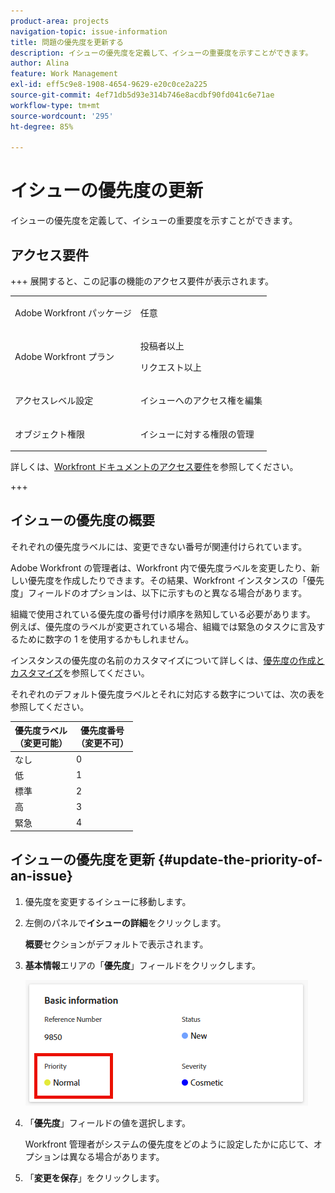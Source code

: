 ```yaml
---
product-area: projects
navigation-topic: issue-information
title: 問題の優先度を更新する
description: イシューの優先度を定義して、イシューの重要度を示すことができます。
author: Alina
feature: Work Management
exl-id: eff5c9e8-1908-4654-9629-e20c0ce2a225
source-git-commit: 4ef71db5d93e314b746e8acdbf90fd041c6e71ae
workflow-type: tm+mt
source-wordcount: '295'
ht-degree: 85%

---
```


# イシューの優先度の更新

イシューの優先度を定義して、イシューの重要度を示すことができます。

## アクセス要件

+++ 展開すると、この記事の機能のアクセス要件が表示されます。

<table style="table-layout:auto"> 
 <col> 
 <col> 
 <tbody> 
  <tr> 
   <td role="rowheader">Adobe Workfront パッケージ</td> 
   <td> <p>任意</p> </td> 
  </tr> 
  <tr> 
   <td role="rowheader">Adobe Workfront プラン</td> 
   <td><p>投稿者以上</p> 
   <p>リクエスト以上</p> </td> 
  </tr> 
  <tr> 
   <td role="rowheader">アクセスレベル設定</td> 
   <td> <p>イシューへのアクセス権を編集</p> </td> 
  </tr> 
  <tr> 
   <td role="rowheader">オブジェクト権限</td> 
   <td> <p>イシューに対する権限の管理</p> </td> 
  </tr> 
 </tbody> 
</table>

詳しくは、[Workfront ドキュメントのアクセス要件](/help/quicksilver/administration-and-setup/add-users/access-levels-and-object-permissions/access-level-requirements-in-documentation.md)を参照してください。

+++

## イシューの優先度の概要

それぞれの優先度ラベルには、変更できない番号が関連付けられています。

Adobe Workfront の管理者は、Workfront 内で優先度ラベルを変更したり、新しい優先度を作成したりできます。その結果、Workfront インスタンスの「優先度」フィールドのオプションは、以下に示すものと異なる場合があります。

組織で使用されている優先度の番号付け順序を熟知している必要があります。\
例えば、優先度のラベルが変更されている場合、組織では緊急のタスクに言及するために数字の 1 を使用するかもしれません。

インスタンスの優先度の名前のカスタマイズについて詳しくは、[優先度の作成とカスタマイズ](../../../administration-and-setup/customize-workfront/creating-custom-status-and-priority-labels/create-customize-priorities.md)を参照してください。

それぞれのデフォルト優先度ラベルとそれに対応する数字については、次の表を参照してください。

<table style="table-layout:auto"> 
 <col> 
 <col> 
 <thead> 
  <tr> 
   <th>優先度ラベル<br>（変更可能） </th> 
   <th>優先度番号<br>（変更不可） </th> 
  </tr> 
 </thead> 
 <tbody> 
  <tr> 
   <td> なし </td> 
   <td> 0 </td> 
  </tr> 
  <tr> 
   <td> 低 </td> 
   <td> 1 </td> 
  </tr> 
  <tr> 
   <td> 標準 </td> 
   <td> 2 </td> 
  </tr> 
  <tr> 
   <td> 高 </td> 
   <td> 3 </td> 
  </tr> 
  <tr> 
   <td> 緊急 </td> 
   <td> 4 </td> 
  </tr> 
 </tbody> 
</table>

## イシューの優先度を更新 {#update-the-priority-of-an-issue}

1. 優先度を変更するイシューに移動します。
1. 左側のパネルで&#x200B;**イシューの詳細**&#x200B;をクリックします。

   **概要**&#x200B;セクションがデフォルトで表示されます。

1. **基本情報**&#x200B;エリアの「**優先度**」フィールドをクリックします。

   ![&#x200B; 問題の優先度 &#x200B;](assets/issue-priority-field.png)

1. 「**優先度**」フィールドの値を選択します。

   Workfront 管理者がシステムの優先度をどのように設定したかに応じて、オプションは異なる場合があります。

1. 「**変更を保存**」をクリックします。
